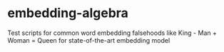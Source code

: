 # embedding-algebra
Test scripts for common word embedding falsehoods like King - Man + Woman = Queen for state-of-the-art embedding model
